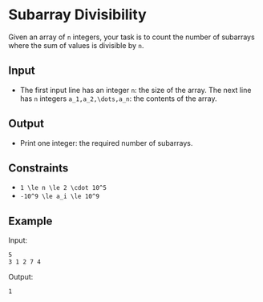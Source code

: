 # Subarray Divisibility 

Given an array of ```n``` integers, your task is to count the number of subarrays where the sum of values is divisible by ```n```.
## Input
- The first input line has an integer ```n```: the size of the array.
The next line has ```n``` integers ```a_1,a_2,\dots,a_n```: the contents of the array.
## Output
- Print one integer: the required number of subarrays.
## Constraints

- ```1 \le n \le 2 \cdot 10^5```
- ```-10^9 \le a_i \le 10^9```

## Example
Input:
```
5
3 1 2 7 4
```

Output:
```
1
```
